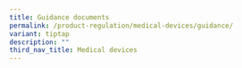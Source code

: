 ```yaml
---
title: Guidance documents
permalink: /product-regulation/medical-devices/guidance/
variant: tiptap
description: ""
third_nav_title: Medical devices
---
```

